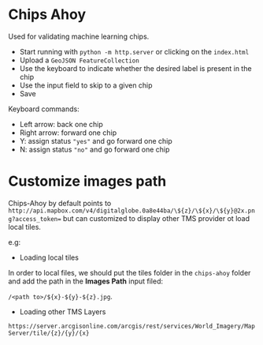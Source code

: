 # Chips Ahoy

Used for validating machine learning chips.

- Start running with `python -m http.server` or clicking on the `index.html`
- Upload a `GeoJSON FeatureCollection`
- Use the keyboard to indicate whether the desired label is present in the chip
- Use the input field to skip to a given chip
- Save

Keyboard commands:
- Left arrow: back one chip
- Right arrow: forward one chip
- Y: assign status `"yes"` and go forward one chip
- N: assign status `"no"` and go forward one chip

# Customize images path

Chips-Ahoy by default points to `http://api.mapbox.com/v4/digitalglobe.0a8e44ba/\${z}/\${x}/\${y}@2x.png?access_token=` but can customized to display other TMS provider ot load local tiles.

e.g:

- Loading local tiles

In order to local files, we should  put the tiles folder in the  `chips-ahoy` folder and add the path in the **Images Path** input filed: 

`/<path to>/${x}-${y}-${z}.jpg`.

- Loading other TMS Layers

`https://server.arcgisonline.com/arcgis/rest/services/World_Imagery/MapServer/tile/{z}/{y}/{x}`
